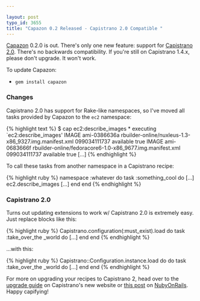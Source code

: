 ```yaml
---

layout: post
typo_id: 3655
title: "Capazon 0.2 Released - Capistrano 2.0 Compatible "
---
```

[Capazon](http://capazon.rubyforge.org/) 0.2.0 is out. There's only one
new feature: support for [Capistrano 2.0](http://www.capify.org).
There's no backwards compatibility. If you're still on Capistrano 1.4.x,
please don't upgrade. It won't work.

To update Capazon:

-   `gem install capazon`

### Changes

Capistrano 2.0 has support for Rake-like namespaces, so I've moved all
tasks provided by Capazon to the `ec2` namespace:

{% highlight text %}
\$ cap ec2:describe_images
\* executing \`ec2:describe_images'
IMAGE ami-0386636a
rbuilder-online/nuxleus-1.3-x86_9327.img.manifest.xml 099034111737
available true
IMAGE ami-0683666f
rbuilder-online/fedoracore6-1.0-x86_9677.img.manifest.xml 099034111737
available true
\[...\]
{% endhighlight %}

To call these tasks from another namespace in a Capistrano recipe:

{% highlight ruby %}
namespace :whatever do
task :something_cool do
\[...\]
ec2.describe_images
\[...\]
end
end
{% endhighlight %}

### Capistrano 2.0

Turns out updating extensions to work w/ Capistrano 2.0 is extremely
easy. Just replace blocks like this:

{% highlight ruby %}
Capistrano.configuration(:must_exist).load do
task :take_over_the _world do
\[...\]
end
end
{% endhighlight %}

...with this:

{% highlight ruby %}
Capistrano::Configuration.instance.load do do
task :take_over_the _world do
\[...\]
end
end
{% endhighlight %}

For more on upgrading your recipes to Capistrano 2, head over to the
[upgrade guide](http://www.capify.org/upgrade) on Capistrano's new
website or [this
post](http://nubyonrails.com/articles/2007/04/27/tips-for-upgrading-to-capistrano-2)
on [NubyOnRails](http://nubyonrails.com/). Happy capifying!
